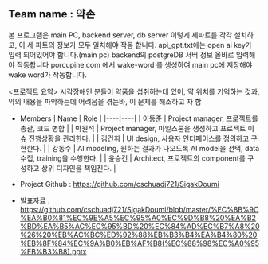 ## Team name : 약손
<Instruction>
본 프로그램은 main PC, backend server, db server 이렇게 세파트를 각각 설치하고,
이 세 파트의 정보가 모두 일치해야 작동 합니다.
api_gpt.txt에는 open ai key가 입력 되어있어야 합니다.(main pc)
backend의 postgreDB 서버 정보 올바로 입력해야 작동합니다
porcupine.com 에서 wake-word 를 생성하여 main pc에 저장해야 wake word가 작동합니다.

<프로젝트 요약>
시각장애인 분들이 약품을 섭취하는데 있어, 약 위치를 기억하는 것과, 약의 내용을 파악하는데 어려움을 겪는바,
이 문제를 해소하고 자 함

* Members
  | Name | Role |
  |----|----|
  | 이동준 | Project manager, 프로젝트를 총괄, 코드 병합 |
  | 박원석 | Project manager, 마일스톤을 생성하고 프로젝트 이슈 진행상황을 관리한다. |
  | 김건휘 | UI design, 사용자 인터페이스를 정의하고 구현한다. |
  | 강동수 | AI modeling, 원하는 결과가 나오도록 AI model을 선택, data 수집, training을 수행한다. |
  | 윤승건 | Architect, 프로젝트의 component를 구성하고 상위 디자인을 책임진다. |

* Project Github : https://github.com/cschuadj721/SigakDoumi
* 발표자료 : https://github.com/cschuadj721/SigakDoumi/blob/master/%EC%8B%9C%EA%B0%81%EC%9E%A5%EC%95%A0%EC%9D%B8%20%EA%B2%BD%EA%B5%AC%EC%95%BD%20%EC%84%AD%EC%B7%A8%20%26%20%EB%AC%BC%ED%92%88%EB%B3%B4%EA%B4%80%20%EB%8F%84%EC%9A%B0%EB%AF%B8(%EC%88%98%EC%A0%95%EB%B3%B8).pptx
